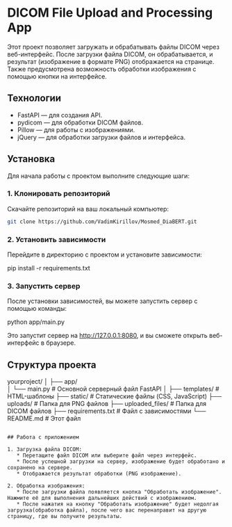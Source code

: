 # DICOM File Upload and Processing App

Этот проект позволяет загружать и обрабатывать файлы DICOM через веб-интерфейс. После загрузки файла DICOM, он обрабатывается, и результат (изображение в формате PNG) отображается на странице. Также предусмотрена возможность обработки изображения с помощью кнопки на интерфейсе.

## Технологии

- FastAPI — для создания API.
- pydicom — для обработки DICOM файлов.
- Pillow — для работы с изображениями.
- jQuery — для обработки загрузки файлов и интерфейса.

## Установка

Для начала работы с проектом выполните следующие шаги:

### 1. Клонировать репозиторий

Скачайте репозиторий на ваш локальный компьютер:

```bash
git clone https://github.com/VadimKirillov/Mosmed_DiaBERT.git
```
### 2. Установить зависимости

Перейдите в директорию с проектом и установите зависимости:

pip install -r requirements.txt

### 3. Запустить сервер
После установки зависимостей, вы можете запустить сервер с помощью команды:

python app/main.py

Это запустит сервер на http://127.0.0.1:8080, и вы сможете открыть веб-интерфейс в браузере.

## Структура проекта

yourproject/
│
├── app/        
│   └── main.py      # Основной серверный файл FastAPI
│
├── templates/       # HTML-шаблоны
├── static/         # Статические файлы (CSS, JavaScript)
├── uploads/        # Папка для PNG файлов
├── uploaded_files/ # Папка для DICOM файлов
├── requirements.txt # Файл с зависимостями
└── README.md       # Этот файл
```

## Работа с приложением

1. Загрузка файла DICOM:
   * Перетащите файл DICOM или выберите файл через интерфейс.
   * После успешной загрузки на сервер, изображение будет обработано и сохранено на сервере.
   * Отображается результат обработки (PNG изображение).

2. Обработка изображения:
   * После загрузки файла появляется кнопка "Обработать изображение". Нажмите её для выполнения дальнейших действий с изображением.
   * После нажатия на кнопку "Обработать изображение" будет недолгая загрузка(обработка файла), после чего вас перенаправит на другую страницу, где вы получите результаты.
